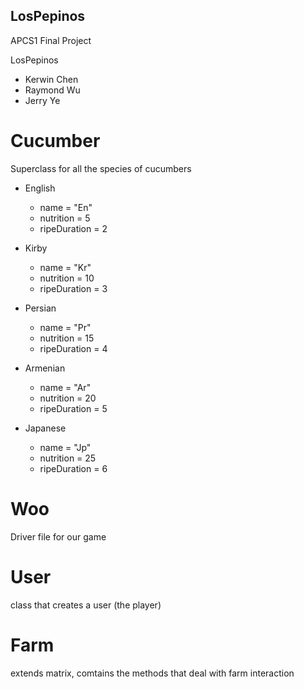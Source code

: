 ## LosPepinos
APCS1 Final Project

LosPepinos
* Kerwin Chen
* Raymond Wu
* Jerry Ye

# Cucumber
Superclass for all the species of cucumbers

  * English <br>
	   * name = "En"
	   * nutrition = 5
	   * ripeDuration = 2
    
  * Kirby <br>
  	* name = "Kr"
	* nutrition = 10
	* ripeDuration = 3
    
  * Persian <br>
  	* name = "Pr"
	* nutrition = 15
	* ripeDuration = 4
    
  * Armenian <br>
  	* name = "Ar"
	* nutrition = 20
	* ripeDuration = 5
    
  * Japanese <br>
  	* name = "Jp"
	* nutrition = 25
	* ripeDuration = 6

# Woo <br>
Driver file for our game

# User <br>
class that creates a user (the player)

# Farm <br>
extends matrix, comtains the methods that deal with farm interaction
<br>
